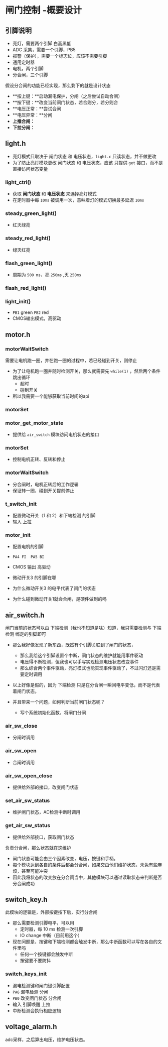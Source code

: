 # 闸门控制 -概要设计

## 引脚说明

- 亮灯，需要两个引脚 白高黑低
- ADC 采集，需要一个引脚，PB5
- 报警（保护），需要一个标志位，应该不需要引脚
- 通用定时器
- 电机，两个引脚
- 分合闸，三个引脚



假设分合闸的功能已经实现，那么剩下的就是设计状态

- **按上键：**启动漏电保护，分闸（之后尝试自动合闸）
- **按下键：**改变当前闸门状态，若合则分，若分则合
- **电压正常：**尝试合闸
- **电压异常：**分闸
- **上推合闸：**
- **下拉分闸：**





## light.h

- 亮灯模式只取决于 闸门状态 和 电压状态，`light.c` 只读状态，并不做更改
- 为了防止亮灯模块更改 闸门状态 和 电压状态，应该 只提供 `get` 接口，而不是直接访问状态变量



### light_ctrl()

- 获取 **闸门状态** 和 **电压状态** 来选择亮灯模式
- 在定时器中每 `10ms` 被调用一次，意味着灯的模式切换最多延迟 `10ms`

### steady_green_light()

- 红灭绿亮

### steady_red_light()

- 绿灭红亮

### flash_green_light()

- 周期为 `500 ms`，亮 `250ms` ,灭 `250ms`

### flash_red_light()



### light_init()

- `PB1` green `PB2` red
- CMOS输出模式，高驱动







## motor.h

### motorWaitSwitch

需要让电机跑一圈，并在跑一圈的过程中，若已经碰到开关，则停止

- 为了让电机跑一圈并随时检测开关，那么就需要先 `while(1)` ，然后两个条件跳出循环
  - 超时
  - 碰到开关
- 所以我需要一个能够获取当前时间的api



### motorSet

### motor_get_motor_state 

- 提供给 `air_switch` 模块访问电机状态的接口

### motorSet

- 控制电机正转、反转和停止

### motorWaitSwitch

- 分合闸时，电机正转后的工作逻辑
- 保证转一圈，碰到开关提前停止

### t_switch_init

- 配置微动开关（1 和 2）和下端检测 的引脚
- 输入 上拉

### motor_init

- 配置电机的引脚
- `PA4 FI  PA5 BI`
- CMOS 输出 高驱动



- 微动开关3 的引脚在哪
- 为什么微动开关3 的电平代表了闸门的状态
- 为什么碰到微动开关1就会合闸，是硬件做到的吗



## air_switch.h

闸门当前的状态可以由 下端检测（我也不知道是啥）知道，我只需要检测与 下端检测 绑定的引脚即可

- 那么我好像发现了新东西，既然有个引脚关联到了闸门的状态，
  - 那么我给这个引脚设置个中断，闸门状态的维护就能用事件驱动
  - 电压得不断检测，但我也可以手写实现检测电压状态改变事件
  - 那么综合两个事件驱动，亮灯模式也能实现事件驱动了，不过闪灯还是需要定时调用

- 以上好像是假的，因为 下端检测 只是在分合闸一瞬间电平变低，而不是代表着闸门状态。
- 并且带来一个问题，如何判断当前闸门状态呢？
  - 写个系统初始化函数，将闸门分闸



### air_sw_close

- 分闸时调用

### air_sw_open

- 合闸时调用



### air_sw_open_close

- 提供给外部的接口，改变闸门状态

### set_air_sw_status

- 维护闸门状态，AC检测中断时调用

### get_air_sw_status

- 提供给外部接口，获取闸门状态



负责分合闸，那么状态就在这维护

- 闸门状态可能会由三个因素改变，电压，按键和手柄。
- 每个模块达到各自的条件后都会分合闸，如果交由他们维护状态，未免有些麻烦，甚至可能冲突
- 因此我将状态的改变放在分合闸当中，其他模块可以通过读取状态来判断是否分合闸成功



## switch_key.h

此模块的逻辑是，外部按键按下后，实行分合闸

- 那么需要检测引脚电平，可以用
  - 定时器，每 10 ms 检测一次引脚
  - IO change 中断（目前用这个）
- 现在问题是，按键和下端检测都会触发中断，那么中断函数可以写在各自的文件里吗
  - 任何一个按键都会触发中断
  - 按键要不要防抖

### switch_keys_init

- 漏电检测键和闸门键引脚配置
- `PA6` 漏电检测 分闸
- `PB0` 改变闸门状态 分合闸
- 输入 引脚唤醒 上拉
- 中断检测会执行相应逻辑



## voltage_alarm.h

adc采样，之后算出电压，维护电压状态。



